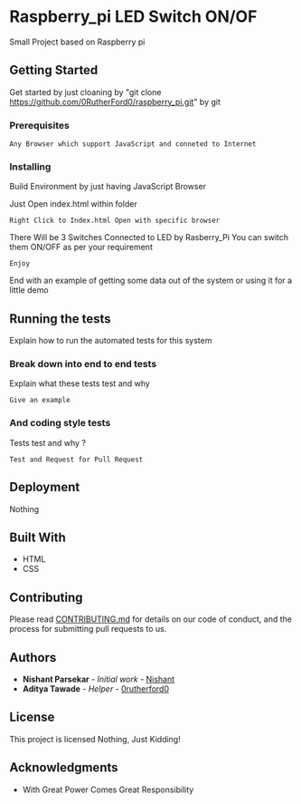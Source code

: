 # Raspberry_pi LED Switch ON/OF

Small Project based on Raspberry pi

## Getting Started

Get started by just cloaning by "git clone https://github.com/0RutherFord0/raspberry_pi.git" by git

### Prerequisites

```
Any Browser which support JavaScript and conneted to Internet
```

### Installing

Build Environment by just having JavaScript Browser

Just Open index.html within folder

```
Right Click to Index.html Open with specific browser
```

There Will be 3 Switches Connected to LED by Rasberry_Pi
You can switch them ON/OFF as per your requirement 

```
Enjoy
```

End with an example of getting some data out of the system or using it for a little demo

## Running the tests

Explain how to run the automated tests for this system

### Break down into end to end tests

Explain what these tests test and why

```
Give an example
```

### And coding style tests

Tests test and why ?

```
Test and Request for Pull Request 
```

## Deployment

Nothing

## Built With

* HTML
* CSS

## Contributing

Please read [CONTRIBUTING.md](https://github.com/0RutherFord0/raspberry_pi/blob/master/CONTRIBUTING.md) for details on our code of conduct, and the process for submitting pull requests to us.
 

## Authors

* **Nishant Parsekar** - *Initial work* - [Nishant](https://github.com/nishparsekar)
* **Aditya Tawade** - *Helper* - [0rutherford0](https://github.com/0RutherFord0)

## License

This project is licensed Nothing, Just Kidding!

## Acknowledgments

* With Great Power Comes Great Responsibility
